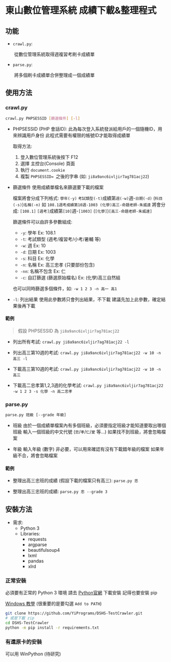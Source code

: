 # 東山數位管理系統 成績下載&整理程式

## 功能

- `crawl.py`: 

	​	從數位管理系統取得週複習考刷卡成績單

- `parse.py`: 

	​	將多個刷卡成績單合併整理成一個成績單

## 使用方法


### crawl.py

```bash
crawl.py PHPSESSID [篩選條件] [-l]
```

- PHPSESSID (PHP 會話ID):
	此為每次登入系統發派給用戶的一個隨機ID，用來辨識用戶身份
	此程式需要有權限的帳號ID才能取得成績單
	
	取得方法:
	1. 登入數位管理系統後按下 F12
	2. 選擇 主控台(Console) 頁面
	3. 執行 `document.cookie`
	4. 複製 `PHPSESSID= `之後的字串 (如: `ji8a9anc6ivljir7ag781acj22`)

- 篩選條件
	使用成績單檔名來篩選要下載的檔案
	
	檔案將會分成下列格式:
		`學年(-y)` `考試類型(-t)`成績第`週(-w)`週-`日期(-d)` (`科目(-s)`)`名稱(-n)`
		如 `108.1週考成績第10週-1003 (化學)高三-命題老師-朱威達` 將會分成:
			`[108.1]` `[週考]`成績第`[10]`週-`[1003]` (`[化學]`)`[高三-命題老師-朱威達]`
	
	篩選條件可以由許多參數組成:
	- `-y`: 學年  Ex: 108.1
	- `-t`: 考試類型 (週考/複習考/小考/暑輔 等)
	- `-w`: 週  Ex: 10
	- `-d`: 日期  Ex: 1003
	- `-s`: 科目  Ex: 化學
	- `-n`: 名稱 Ex: 高三忠孝 (只要部份包含)
	- `-nn`: 名稱不包含 Ex: 仁
	- `-c`: 自訂篩選 (篩選原始檔名) Ex: (化學)高三自然組
	
	也可以同時篩選多個條件，如:  `-w 1 2 3 -n 高一 高1`

- `-l`: 列出結果
	使用此參數將只會列出結果，不下載
	建議先加上此參數，確定結果後再下載
	
#### 範例
> 假設 PHPSESSID 為 `ji8a9anc6ivljir7ag781acj22`

- 列出所有考試:
	`crawl.py ji8a9anc6ivljir7ag781acj22 -l`

- 列出高三第10週的考試:
	`crawl.py ji8a9anc6ivljir7ag781acj22 -w 10 -n 高三 -l`

- 下載高三第10週的考試:
	`crawl.py ji8a9anc6ivljir7ag781acj22 -w 10 -n 高三`
	
- 下載高二忠孝第1,2,3週的化學考試:
	`crawl.py ji8a9anc6ivljir7ag781acj22 -w 1 2 3 -s 化學 -n 高二忠孝`

### parse.py

```bash
parse.py 班級 [--grade 年級]
```

- 班級
	由於一個成績單檔案內有多個班級，必須要指定班級才能知道要取出哪個班級
	輸入一個班級的中文代號 (`忠`/`孝`/`仁`/`愛` 等...)
	如果找不到班級，將會忽略檔案

- 年級
	輸入年級 (數字)
	非必要，可以用來確認有沒有下載錯年級的檔案
	如果年級不合，將會忽略檔案
	
#### 範例

- 整理出高三忠班的成績 (假設下載的檔案只有高三):
	`parse.py 忠`
	
- 整理出高三忠班的成績:
	`parse.py 忠 --grade 3`

## 安裝方法

- 需求:
	- Python 3
	- Libraries:
		- requests
		- argparse
		- beautifulsoup4
		- lxml
		- pandas
		- xlrd

### 正常安裝

必須要有正常的 Python 3 環境
請去 [Python官網](https://www.python.org/downloads/) 下載安裝
記得也要安裝 pip

[Windows 教學](https://pygame.hackersir.org/Lessons/01/Python_install.html) (很重要的是要勾選 `Add to PATH`)

```bash
git clone https://github.com/YiPrograms/DSHS-TestCrawler.git
# 或是下載 zip
cd DSHS-TestCrawler
python -m pip install -r requirements.txt
```

### 有還原卡的安裝

可以用 WinPython (待研究)